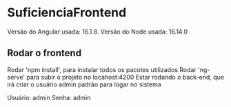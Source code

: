 # SuficienciaFrontend

Versão do Angular usada: 16.1.8.
Versão do Node usada: 16.14.0

## Rodar o frontend

Rodar 'npm install', para instalar todos os pacotes utilizados
Rodar 'ng-serve' para subir o projeto no locahost:4200
Estar rodando o back-end, que irá criar o usuário admin padrão para logar no sistema

Usuário: admin
Senha: admin
